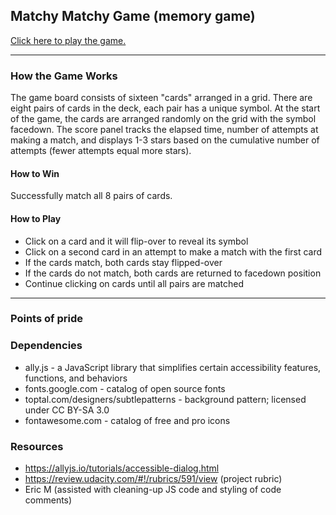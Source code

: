 ## Matchy Matchy Game (memory game)

[Click here to play the game.](https://connectextend.github.io/memory-game/)

---------------

### How the Game Works
The game board consists of sixteen "cards" arranged in a grid. There are eight pairs of cards in the deck, each pair has a unique symbol. At the start of the game, the cards are arranged randomly on the grid with the symbol facedown. 
The score panel tracks the elapsed time, number of attempts at making a match, and displays 1-3 stars based on the cumulative number of attempts (fewer attempts equal more stars).

#### How to Win
Successfully match all 8 pairs of cards.

#### How to Play
* Click on a card and it will flip-over to reveal its symbol
* Click on a second card in an attempt to make a match with the first card
* If the cards match, both cards stay flipped-over
* If the cards do not match, both cards are returned to facedown position
* Continue clicking on cards until all pairs are matched

---------------

### Points of pride


### Dependencies
* ally.js - a JavaScript library that simplifies certain accessibility features, functions, and behaviors
* fonts.google.com - catalog of open source fonts 
* toptal.com/designers/subtlepatterns - background pattern; licensed under CC BY-SA 3.0
* fontawesome.com - catalog of free and pro icons


### Resources
* https://allyjs.io/tutorials/accessible-dialog.html
* https://review.udacity.com/#!/rubrics/591/view (project rubric)
* Eric M (assisted with cleaning-up JS code and styling of code comments)
